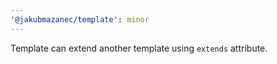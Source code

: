 ```yaml
---
'@jakubmazanec/template': minor
---
```


Template can extend another template using `extends` attribute.
